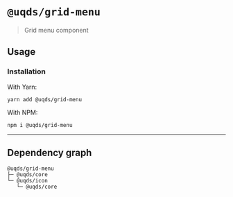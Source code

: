# `@uqds/grid-menu`

> Grid menu component

## Usage

### Installation

With Yarn:

```shell
yarn add @uqds/grid-menu
```

With NPM:

```shell
npm i @uqds/grid-menu
```

---

## Dependency graph

```shell
@uqds/grid-menu
├─ @uqds/core
└─ @uqds/icon
   └─ @uqds/core
```
